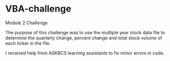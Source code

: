 # VBA-challenge
Module 2 Challenge

The purpose of this challenge was to use the multiple year stock data file to determine the quarterly change, percent change and total stock volume of each ticker in the file.  

I received help from ASKBCS learning assistants to fix minor errors in code.
